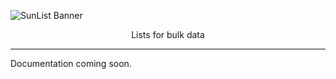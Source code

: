 <!-- Banner -->
![SunList Banner](https://github.com/user-attachments/assets/b20e03a2-ab36-40fb-9312-340e087d671b)
<div align="center">Lists for bulk data</div>

---

Documentation coming soon.
